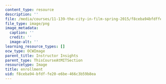```yaml
---
content_type: resource
description: ''
file: /media/courses/11-139-the-city-in-film-spring-2015/f8ceba94bfdffe20e6be466c3b59b8ea_13.png
file_type: image/png
image_metadata:
  caption: ''
  credit: ''
  image-alt: ''
learning_resource_types: []
ocw_type: OCWImage
parent_title: Instructor Insights
parent_type: ThisCourseAtMITSection
resourcetype: Image
title: enrollment
uid: f8ceba94-bfdf-fe20-e6be-466c3b59b8ea
---
```


